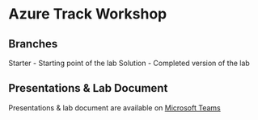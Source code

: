 # Azure Track Workshop

## Branches
Starter - Starting point of the lab
Solution - Completed version of the lab

## Presentations & Lab Document
Presentations & lab document are available on [Microsoft Teams](https://teams.microsoft.com/_#/files/Events?groupId=190b0786-e83a-47f9-a282-50419e569a2e&threadId=19%3A32a0cd36d40142488c5d5b5965966d32%40thread.skype&ctx=channel&context=Azure%2520Track&rootfolder=%252Fsites%252FTeam-MSCC%252FShared%2520Documents%252FEvents%252FAzure%2520Track) 

